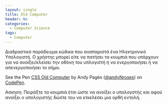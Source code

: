```yaml
---
layout: single
title: Old Computer
header: No
categories:
  - Computer Science
tags:
  - Computer
---
```


Διαδραστικό παράδειγμα κώδικα που αναπαριστά ένα Ηλεκτρονικό Υπολογιστή. Ο χρήστης μπορεί είτε να πατήσει τα κουμπιά που υπάρχουν για να ανοίξει/κλείσει την οθόνη του υπλογιστή ή να ενεργοποιήσει ή να απενεργοποιήσει το σήμα.

<p data-height="350" data-theme-id="17517" data-slug-hash="mEzzAq" data-default-tab="result" data-user="Andy Pagès" class='codepen'>See the Pen <a href='https://codepen.io/andyNroses/pen/mEzzAq'>CSS Old Computer</a> by Andy Pagès (<a href='https://codepen.io/andyNroses/'>@andyNroses</a>) on <a href='http://codepen.io'>CodePen</a>.</p>
<script async src="//assets.codepen.io/assets/embed/ei.js"></script>

Ασκηση: Πειράξτε τα κουμπιά έτσι ώστε να ανοίξει ο υπολογστής και αφού ανοίξει ο υπολογιστής δώστε του να ετκελέσει μια ορθή εντολή. 
